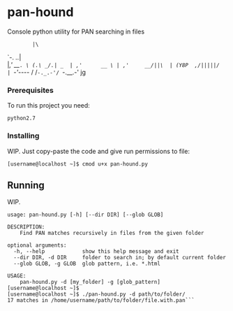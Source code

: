 # pan-hound

Console python utility for PAN searching in files

            |\
   \`-. _.._| \
    |_,'  __`. \
    (.\ _/.| _  |
   ,'      __ \ |
 ,'     __/||\  |
(Y8P  ,/|||||/  |
   `-'_----    /
      /`-._.-'/
      `-.__.-' jg

### Prerequisites

To run this project you need:

```
python2.7
```

### Installing

WIP. Just copy-paste the code and give run permissions to file:

```[username@localhost ~]$ cmod u+x pan-hound.py```

## Running

WIP. 

```[username@localhost ~]$ ./pan-hound.py -h
usage: pan-hound.py [-h] [--dir DIR] [--glob GLOB]

DESCRIPTION:
    Find PAN matches recursively in files from the given folder

optional arguments:
  -h, --help            show this help message and exit
  --dir DIR, -d DIR     folder to search in; by default current folder
  --glob GLOB, -g GLOB  glob pattern, i.e. *.html

USAGE:
    pan-hound.py -d [my_folder] -g [glob_pattern]
[username@localhost ~]$
[username@localhost ~]$ ./pan-hound.py -d path/to/folder/
17 matches in /home/username/path/to/folder/file.with.pan```